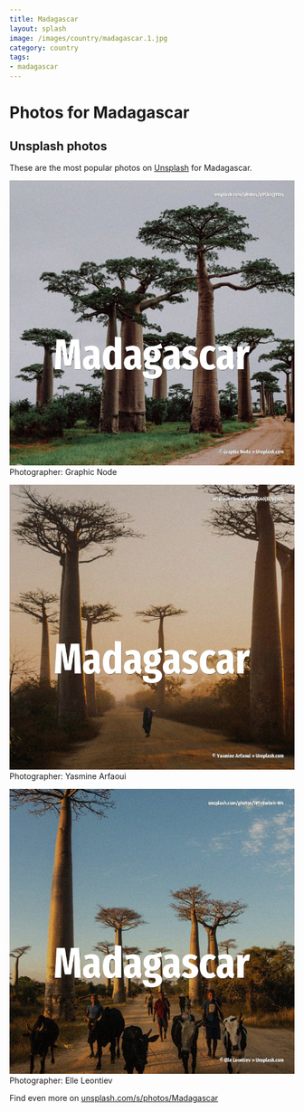 ```yaml
---
title: Madagascar
layout: splash
image: /images/country/madagascar.1.jpg
category: country
tags:
- madagascar
---
```

# Photos for Madagascar
 
## Unsplash photos
These are the most popular photos on [Unsplash](https://unsplash.com) for Madagascar.
 
![Madagascar](/images/country/madagascar.1.jpg)
Photographer:  Graphic Node
 
![Madagascar](/images/country/madagascar.2.jpg)
Photographer:  Yasmine Arfaoui
 
![Madagascar](/images/country/madagascar.3.jpg)
Photographer:  Elle Leontiev
 
Find even more on [unsplash.com/s/photos/Madagascar](https://unsplash.com/s/photos/Madagascar)
 
